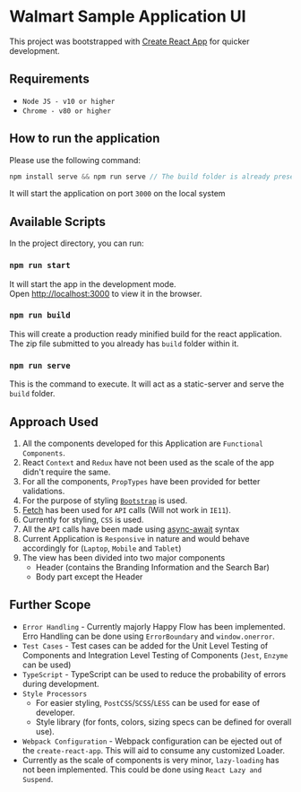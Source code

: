 
# Walmart Sample Application UI

This project was bootstrapped with [Create React App](https://github.com/facebook/create-react-app) for quicker development.

## Requirements

- `Node JS - v10 or higher`<br />
- `Chrome - v80 or higher`

## How to run the application

Please use the following command:

``` javascript
npm install serve && npm run serve // The build folder is already present in the submission. Refer "Available Scripts" for more info
```
It will start the application on port `3000` on the local system

## Available Scripts

In the project directory, you can run:

###  `npm run start`

It will start the app in the development mode.<br />
Open [http://localhost:3000](http://localhost:3000) to view it in the browser.

### `npm run build`

This will create a production ready minified build for the react application.
The zip file submitted to you already has `build` folder within it.

### `npm run serve`

This is the command to execute. It will act as a static-server and serve the `build` folder.<br />

## Approach Used

1. All the components developed for this Application are `Functional Components`.
2. React `Context` and `Redux` have not been used as the scale of the app didn't require the same.
3. For all the components, `PropTypes` have been provided for better validations.
4. For the purpose of styling [`Bootstrap`](https://getbootstrap.com/) is used.
5. [Fetch](https://developer.mozilla.org/en-US/docs/Web/API/Fetch_API) has been used for `API` calls (Will not work in `IE11`).
6. Currently for styling, `CSS` is used.
7. All the `API` calls have been made using [async-await](https://developer.mozilla.org/en-US/docs/Web/JavaScript/Reference/Statements/async_function) syntax
8. Current Application is `Responsive` in nature and would behave accordingly for (`Laptop`, `Mobile` and `Tablet`)
9. The view has been divided into two major components
   -  Header (contains the Branding Information and the Search Bar)
   -  Body part except the Header


## Further Scope

-  `Error Handling` - Currently majorly Happy Flow has been implemented. Erro Handling can be done using `ErrorBoundary` and `window.onerror`.
-  `Test Cases` - Test cases can be added for the Unit Level Testing of Components and Integration Level Testing of Components (`Jest`, `Enzyme` can be used)
- `TypeScript` - TypeScript can be used to reduce the probability of errors during development.
- `Style Processors`
   -  For easier styling, `PostCSS`/`SCSS`/`LESS` can be used for ease of developer.
   -  Style library (for fonts, colors, sizing specs can be defined for overall use).
- `Webpack Configuration` - Webpack configuration can be ejected out of the `create-react-app`. This will aid to consume any customized Loader. 
-  Currently as the scale of components is very minor, `lazy-loading` has not been implemented. This could be done using `React Lazy and Suspend`.
